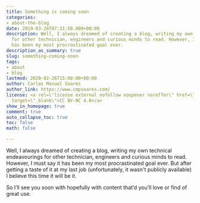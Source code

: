 ```yaml
---
title: Something is coming soon
categories:
- about-the-blog
date: 2019-03-26T07:31:58.000+00:00
description: Well, I always dreamed of creating a blog, writing my own technical endeavourings
  for other technician, engineers and curious minds to read. However, I must say it
  has been my most procrastinated goal ever.
description_as_summary: true
slug: something-coming-soon
tags:
- about
- blog
lastmod: 2020-02-26T15:00:00+00:00
author: Carlos Manuel Soares
author_link: https://www.cmpsoares.com/
license: <a rel=\"license external nofollow noopener noreffer\" href=\"https://creativecommons.org/licenses/by-nc/4.0/\"
  target=\"_blank\">CC BY-NC 4.0</a>
show_in_homepage: true
comment: true
auto_collapse_toc: true
toc: false
math: false

---
```

Well, I always dreamed of creating a blog, writing my own technical endeavourings for other technician, engineers and curious minds to read. However, I must say it has been my most procrastinated goal ever. But after getting a taste of it at my last job (unfortunately, it wasn't publicly available) I believe this time it will be it.

So I’ll see you soon with hopefully with content that’d you’ll love or find of great use.